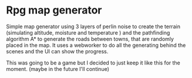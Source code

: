 # Rpg map generator

Simple map generator using 3 layers of perlin noise to create the terrain (simulating altitude, moisture and temperature ) and the pathfinding algorithm A* to generate the roads between towns, that are randomly placed in the map.
It uses a webworker to do all the generating behind the scenes and the UI can show the progress.

This was going to be a game but I decided to just keep it like this for the moment. (maybe in the future I'll continue)
